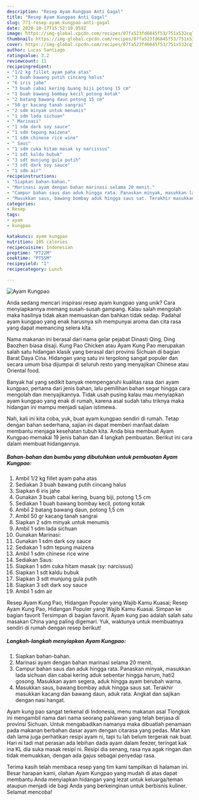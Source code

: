 ```yaml
---
description: "Resep Ayam Kungpao Anti Gagal"
title: "Resep Ayam Kungpao Anti Gagal"
slug: 771-resep-ayam-kungpao-anti-gagal
date: 2020-10-17T15:52:10.959Z
image: https://img-global.cpcdn.com/recipes/07fa523fd6845f53/751x532cq70/ayam-kungpao-foto-resep-utama.jpg
thumbnail: https://img-global.cpcdn.com/recipes/07fa523fd6845f53/751x532cq70/ayam-kungpao-foto-resep-utama.jpg
cover: https://img-global.cpcdn.com/recipes/07fa523fd6845f53/751x532cq70/ayam-kungpao-foto-resep-utama.jpg
author: Lucas Santiago
ratingvalue: 3.2
reviewcount: 11
recipeingredient:
- "1/2 kg fillet ayam paha atas"
- "3 buah bawang putih cincang halus"
- "6 iris jahe"
- "3 buah cabai kering buang biji potong 15 cm"
- "1 buah bawang bombay kecil potong kotak"
- "2 batang bawang daun potong 15 cm"
- "50 gr kacang tanah sangrai"
- "2 sdm minyak untuk menumis"
- "1 sdm lada sichuan"
- " Marinasi"
- "1 sdm dark soy sauce"
- "1 sdm tepung maizena"
- "1 sdm chinese rice wine"
- " Saus"
- "1 sdm cuka hitam masak sy narcissus"
- "1 sdt kaldu bubuk"
- "3 sdt munjung gula putih"
- "3 sdt dark soy sauce"
- "1 sdm air"
recipeinstructions:
- "Siapkan bahan-bahan."
- "Marinasi ayam dengan bahan marinasi selama 20 menit."
- "Campur bahan saus dan aduk hingga rata. Panaskan minyak, masukkan lada sichuan dan cabai kering aduk sebentar hingga harum, hati2 gosong. Masukkan ayam segera, aduk hingga ayam berubah warna."
- "Masukkan saus, bawang bombay aduk hingga saus sat. Terakhir masukkan kacang dan bawang daun, aduk rata. Angkat dan sajikan dengan nasi hangat."
categories:
- Resep
tags:
- ayam
- kungpao

katakunci: ayam kungpao 
nutrition: 105 calories
recipecuisine: Indonesian
preptime: "PT22M"
cooktime: "PT55M"
recipeyield: "1"
recipecategory: Lunch

---
```



![Ayam Kungpao](https://img-global.cpcdn.com/recipes/07fa523fd6845f53/751x532cq70/ayam-kungpao-foto-resep-utama.jpg)

Anda sedang mencari inspirasi resep ayam kungpao yang unik? Cara menyiapkannya memang susah-susah gampang. Kalau salah mengolah maka hasilnya tidak akan memuaskan dan bahkan tidak sedap. Padahal ayam kungpao yang enak harusnya sih mempunyai aroma dan cita rasa yang dapat memancing selera kita.

Nama makanan ini berasal dari nama gelar pejabat Dinasti Qing, Ding Baozhen biasa disaji. Kung Pao Chicken atau Ayam Kung Pao merupakan salah satu hidangan klasik yang berasal dari provinsi Sichuan di bagian Barat Daya Cina. Hidangan yang satu ini tergolong sangat populer dan secara umum bisa dijumpai di seluruh resto yang menyajikan Chinese atau Oriental food.

Banyak hal yang sedikit banyak mempengaruhi kualitas rasa dari ayam kungpao, pertama dari jenis bahan, lalu pemilihan bahan segar hingga cara mengolah dan menyajikannya. Tidak usah pusing kalau mau menyiapkan ayam kungpao yang enak di rumah, karena asal sudah tahu triknya maka hidangan ini mampu menjadi sajian istimewa.


Nah, kali ini kita coba, yuk, buat ayam kungpao sendiri di rumah. Tetap dengan bahan sederhana, sajian ini dapat memberi manfaat dalam membantu menjaga kesehatan tubuh kita. Anda bisa membuat Ayam Kungpao memakai 19 jenis bahan dan 4 langkah pembuatan. Berikut ini cara dalam membuat hidangannya.

<!--inarticleads1-->

##### Bahan-bahan dan bumbu yang dibutuhkan untuk pembuatan Ayam Kungpao:

1. Ambil 1/2 kg fillet ayam paha atas
1. Sediakan 3 buah bawang putih cincang halus
1. Siapkan 6 iris jahe
1. Gunakan 3 buah cabai kering, buang biji, potong 1,5 cm
1. Sediakan 1 buah bawang bombay kecil, potong kotak
1. Ambil 2 batang bawang daun, potong 1,5 cm
1. Ambil 50 gr kacang tanah sangrai
1. Siapkan 2 sdm minyak untuk menumis
1. Ambil 1 sdm lada sichuan
1. Gunakan  Marinasi:
1. Gunakan 1 sdm dark soy sauce
1. Sediakan 1 sdm tepung maizena
1. Ambil 1 sdm chinese rice wine
1. Sediakan  Saus:
1. Siapkan 1 sdm cuka hitam masak (sy: narcissus)
1. Siapkan 1 sdt kaldu bubuk
1. Siapkan 3 sdt munjung gula putih
1. Siapkan 3 sdt dark soy sauce
1. Ambil 1 sdm air


Resep Ayam Kung Pao, Hidangan Populer yang Wajib Kamu Kuasai; Resep Ayam Kung Pao, Hidangan Populer yang Wajib Kamu Kuasai. Simpan ke bagian favorit Tersimpan di bagian favorit. Ayam kung pao adalah salah satu masakan China yang paling digemari. Yuk, waktunya untuk membuatnya sendiri di rumah dengan resep berikut! 

<!--inarticleads2-->

##### Langkah-langkah menyiapkan Ayam Kungpao:

1. Siapkan bahan-bahan.
1. Marinasi ayam dengan bahan marinasi selama 20 menit.
1. Campur bahan saus dan aduk hingga rata. Panaskan minyak, masukkan lada sichuan dan cabai kering aduk sebentar hingga harum, hati2 gosong. Masukkan ayam segera, aduk hingga ayam berubah warna.
1. Masukkan saus, bawang bombay aduk hingga saus sat. Terakhir masukkan kacang dan bawang daun, aduk rata. Angkat dan sajikan dengan nasi hangat.


Ayam kung pao sangat terkenal di Indonesia, menu makanan asal Tiongkok ini mengambil nama dari nama seorang pahlawan yang telah berjasa di provinsi Sichuan. Untuk mengabadikan namanya maka dibuatlah penamaan pada makanan berbahan dasar ayam dengan citarasa yang pedas. Mat kan dah lama juga perhatikan resipi ayam ni, tapi tu lah belum tergerak nak buat. Hari ni tadi mat perasan ada lebihan dada ayam dalam feezer, teringat kak ina KL dia suka masak resipi ni. Resipi dia senang, rasa nya agak ringan dan tidak memuakkan, dengan ada gajus sebagai penyedap rasa. 

Terima kasih telah membaca resep yang tim kami tampilkan di halaman ini. Besar harapan kami, olahan Ayam Kungpao yang mudah di atas dapat membantu Anda menyiapkan hidangan yang lezat untuk keluarga/teman ataupun menjadi ide bagi Anda yang berkeinginan untuk berbisnis kuliner. Selamat mencoba!
